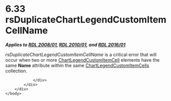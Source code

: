 <html dir="LTR" xmlns:mshelp="http://msdn.microsoft.com/mshelp" xmlns:ddue="http://ddue.schemas.microsoft.com/authoring/2003/5" xmlns:xlink="http://www.w3.org/1999/xlink" xmlns:tool="http://www.microsoft.com/tooltip">
    <head>
        <meta http-equiv="Content-Type" content="text/html; CHARSET=utf-8"></meta>
        <meta name="save" content="history"></meta>
        <title>6.33 rsDuplicateChartLegendCustomItemCellName</title>
        <xml>
            <mshelp:toctitle title="6.33 rsDuplicateChartLegendCustomItemCellName"></mshelp:toctitle>
            <mshelp:rltitle title="[MS-RDL]: rsDuplicateChartLegendCustomItemCellName"></mshelp:rltitle>
            <mshelp:keyword index="A" term="62bca1bf-f93b-4097-85fa-a823e4d6aa7d"></mshelp:keyword>
            <mshelp:attr name="DCSext.ContentType" value="open specification"></mshelp:attr>
            <mshelp:attr name="AssetID" value="62bca1bf-f93b-4097-85fa-a823e4d6aa7d"></mshelp:attr>
            <mshelp:attr name="TopicType" value="kbRef"></mshelp:attr>
            <mshelp:attr name="DCSext.Title" value="[MS-RDL]: rsDuplicateChartLegendCustomItemCellName" />
        </xml>
    </head>
    <body>
        <div id="header">
            <h1 class="heading">6.33 rsDuplicateChartLegendCustomItemCellName</h1>
        </div>
        <div id="mainSection">
            <div id="mainBody">
                <div id="allHistory" class="saveHistory"></div>
                <div id="sectionSection0" class="section" name="collapseableSection">
                    

<p><b><i>Applies to </i></b><a href="1e855f94-4617-47e4-b89e-0856c6cb420f.html"><b><i>RDL 2008/01</i></b></a><b><i>,
</i></b><a href="3428e690-a348-4ec7-8a6a-8efb42d2cdee.html"><b><i>RDL 2010/01</i></b></a><b><i>,
and </i></b><a href="52ce3983-2bfc-4e72-9359-42aaf5fe4509.html"><b><i>RDL 2016/01</i></b></a></p>

<p><i>rsDuplicateChartLegendCustomItemCellName</i> is a
critical error that will occur when two or more <a href="57fafe88-1974-47a8-825e-2e4d7e21fbfc.html">ChartLegendCustomItemCell</a>
elements have the same <b>Name</b> attribute within the same <a href="beb92069-aba1-4322-b980-cc9f40fdcdba.html">ChartLegendCustomItemCells</a>
collection.</p>


                </div>
            </div>
        </div>
    </body>
</html>